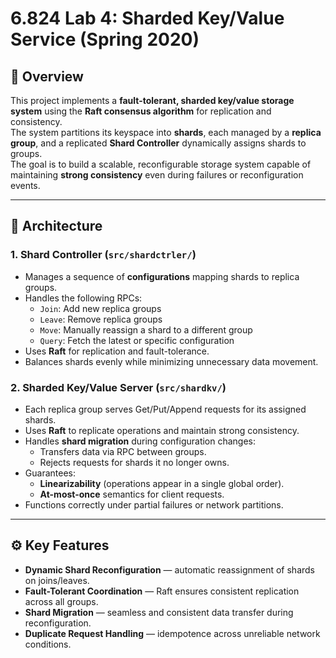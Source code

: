 # 6.824 Lab 4: Sharded Key/Value Service (Spring 2020)

## 🧠 Overview
This project implements a **fault-tolerant, sharded key/value storage system** using the **Raft consensus algorithm** for replication and consistency.  
The system partitions its keyspace into **shards**, each managed by a **replica group**, and a replicated **Shard Controller** dynamically assigns shards to groups.  
The goal is to build a scalable, reconfigurable storage system capable of maintaining **strong consistency** even during failures or reconfiguration events.

---

## 🧩 Architecture

### 1. Shard Controller (`src/shardctrler/`)
- Manages a sequence of **configurations** mapping shards to replica groups.  
- Handles the following RPCs:
  - `Join`: Add new replica groups  
  - `Leave`: Remove replica groups  
  - `Move`: Manually reassign a shard to a different group  
  - `Query`: Fetch the latest or specific configuration  
- Uses **Raft** for replication and fault-tolerance.  
- Balances shards evenly while minimizing unnecessary data movement.

### 2. Sharded Key/Value Server (`src/shardkv/`)
- Each replica group serves Get/Put/Append requests for its assigned shards.  
- Uses **Raft** to replicate operations and maintain strong consistency.  
- Handles **shard migration** during configuration changes:
  - Transfers data via RPC between groups.  
  - Rejects requests for shards it no longer owns.  
- Guarantees:
  - **Linearizability** (operations appear in a single global order).  
  - **At-most-once** semantics for client requests.  
- Functions correctly under partial failures or network partitions.

---

## ⚙️ Key Features
- **Dynamic Shard Reconfiguration** — automatic reassignment of shards on joins/leaves.  
- **Fault-Tolerant Coordination** — Raft ensures consistent replication across all groups.  
- **Shard Migration** — seamless and consistent data transfer during reconfiguration.  
- **Duplicate Request Handling** — idempotence across unreliable network conditions.  
